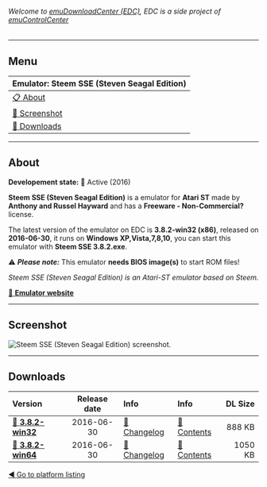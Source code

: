 ###### Welcome to [emuDownloadCenter (EDC)](https://github.com/PhoenixInteractiveNL/emuDownloadCenter/wiki/), EDC is a side project of [emuControlCenter](https://github.com/PhoenixInteractiveNL/emuControlCenter/wiki/)
***
## Menu
| **Emulator: Steem SSE (Steven Seagal Edition)** |
|:---------|
| [:clipboard: About](#about) |
| [:sunrise: Screenshot](#screenshot) |
| [:floppy_disk: Downloads](#downloads) |
***
## About
**Developement state:** :large_blue_circle: Active (2016)

**Steem SSE (Steven Seagal Edition)** is a emulator for **Atari ST** made by **Anthony and Russel Hayward** and has a **Freeware - Non-Commercial?** license.

The latest version of the emulator on EDC is **3.8.2-win32 (x86)**, released on **2016-06-30**, it runs on **Windows XP,Vista,7,8,10**, you can start this emulator with **Steem SSE 3.8.2.exe**.

:warning: _**Please note:**_ This emulator **needs BIOS image(s)** to start ROM files!

_Steem SSE (Steven Seagal Edition) is an Atari-ST emulator based on Steem._

[:link: **Emulator website**](http://sourceforge.net/projects/steemsse/)
***
## Screenshot
![](https://raw.githubusercontent.com/PhoenixInteractiveNL/emuDownloadCenter/master/hooks/steemsse/screen.jpg "Steem SSE (Steven Seagal Edition) screenshot.")
***
## Downloads
| Version  | Release date  | Info       | Info       | DL Size    |
|:---------|:-------------:|:-----------|:-----------|-----------:|
| [:floppy_disk: **3.8.2-win32**](https://github.com/PhoenixInteractiveNL/edc-repo0005/raw/master/steemsse/3.8.2-win32.7z) | 2016-06-30 | [:page_facing_up: Changelog](https://github.com/PhoenixInteractiveNL/edc-repo0005/blob/master/steemsse/3.8.2-win32_changelog.txt) | [:mag_right: Contents](https://github.com/PhoenixInteractiveNL/edc-repo0005/blob/master/steemsse/3.8.2-win32_contents.txt) | 888 KB |
| [:floppy_disk: **3.8.2-win64**](https://github.com/PhoenixInteractiveNL/edc-repo0005/raw/master/steemsse/3.8.2-win64.7z) | 2016-06-30 | [:page_facing_up: Changelog](https://github.com/PhoenixInteractiveNL/edc-repo0005/blob/master/steemsse/3.8.2-win64_changelog.txt) | [:mag_right: Contents](https://github.com/PhoenixInteractiveNL/edc-repo0005/blob/master/steemsse/3.8.2-win64_contents.txt) | 1050 KB |

[:arrow_backward: Go to platform listing](https://github.com/PhoenixInteractiveNL/emuDownloadCenter/wiki/EDC-Platform-List)
